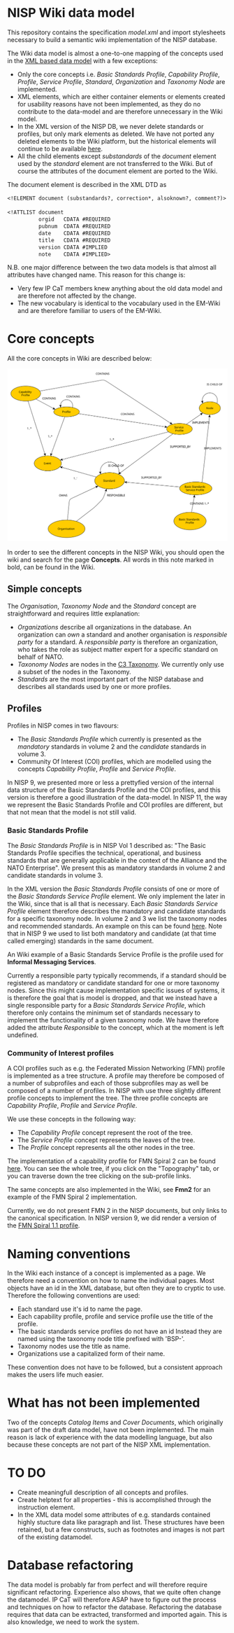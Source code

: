 # NISP Wiki data model

This repository contains the specification *model.xml* and import stylesheets necessary to build a semantic wiki implementation of the NISP database.

The Wiki data model is almost a one-to-one mapping of the concepts used in the [XML based data model](https://stavnstrup.github.io/nisp-tools/nisp-database-schema.html) with a few exceptions:

* Only the core concepts i.e. *Basic Standards Profile*, *Capability Profile*,  *Profile*, *Service Profile*, *Standard*, *Organization* and *Taxonomy Node* are implemented.
* XML elements, which are either container elements or elements created for usability reasons have not been implemented, as they do no contribute to the data-model and are therefore unnecessary in the Wiki model.
* In the XML version of the NISP DB, we never delete standards or profiles, but only mark elements as deleted. We have not ported any deleted elements to the Wiki platform, but the historical elements will continue to be available [here](https://nisp.nw3.dk/).
* All the child elements except *substandards* of the *document* element used by the *standard* element are not transferred to the Wiki. But of course the attributes of the document element are ported to the Wiki.

The document element is described in the XML DTD as

~~~{.dtd}
<!ELEMENT document (substandards?, correction*, alsoknown?, comment?)>

<!ATTLIST document
          orgid   CDATA #REQUIRED
          pubnum  CDATA #REQUIRED
          date    CDATA #REQUIRED
          title   CDATA #REQUIRED
          version CDATA #IMPLIED
          note    CDATA #IMPLIED>
~~~

N.B. one major difference between the two data models is that almost all attributes have changed name. This reason for this change is:

* Very few IP CaT members knew anything about the old data model and are therefore not affected by the change.
* The new vocabulary is identical to the vocabulary used in the EM-Wiki and are therefore familiar to users of the EM-Wiki.

# Core concepts

All the core concepts in Wiki are described below:

![NISP conceptual model](nisp-graph-db.svg)

In order to see the different concepts in the NISP Wiki, you should open the wiki and search for the page **Concepts**. All words in this note marked in bold, can be found in the Wiki.

## Simple concepts

The *Organisation*, *Taxonomy Node* and the *Standard* concept are straightforward and requires little explanation:

* *Organizations* describe all organizations in the database. An organization can *own* a standard and another organisation is *responsible party* for a standard. A *responsible party* is therefore an organization, who takes the role as subject matter expert for a specific standard on behalf of NATO.
* *Taxonomy Nodes* are nodes in the [C3 Taxonomy](https://www.nato.int/cps/en/natohq/topics_157573.htm?). We currently only use a subset of the nodes in the Taxonomy.
* *Standards* are the most important part of the NISP database and describes all standards used by one or more profiles.

## Profiles

Profiles in NISP comes in two flavours:

* The *Basic Standards Profile* which currently is presented as the *mandatory* standards in volume 2 and the *candidate* standards in volume 3.
* Community Of Interest (COI) profiles, which are modelled using the concepts *Capability Profile*, *Profile* and *Service Profile*.

In NISP 9, we presented more or less a prettyfied version of the internal data structure of the Basic Standards Profile and the COI profiles, and this version is therefore a good illustration of the data-model. In NISP 11, the way we represent the Basic Standards Profile and COI profiles are different, but that not mean that the model is not still valid.

### Basic Standards Profile

The *Basic Standards Profile* is in NISP Vol 1 described as: "The Basic Standards Profile specifies the technical, operational, and business standards that are generally applicable in the context of the Alliance and the NATO Enterprise". We present this as mandatory standards in volume 2 and candidate standards in volume 3.

In the XML version the *Basic Standards Profile* consists of one or more of the *Basic Standards Service Profile* element. We only implement the later in the Wiki, since that is all that is necessary. Each *Basic Standards Service Profile* element therefore describes the mandatory and candidate standards for a specific taxonomy node. In volume 2 and 3 we list the taxonomy nodes and recommended standards. An example on this can be found [here](https://archive.nisp.nw3.dk/nisp-9.0/volume2/ch03s02.html). Note that in NISP 9 we used to list both mandatory and candidate (at that time called emerging) standards in the same document.

An Wiki example of a Basic Standards Service Profile is the profile used for **Informal Messaging Services**.

Currently a responsible party typically recommends, if a standard should be registered as mandatory or candidate standard for one or more taxonomy nodes. Since this might cause implementation specific issues of systems, it is therefore the goal that is model is dropped, and that we instead have a single responsible party for a *Basic Standards Service Profile*, which therefore only contains the minimum set of standards necessary to implement the functionality of a given taxonomy node. We have therefore added the attribute *Responsible* to the concept, which at the moment is left undefined.

### Community of Interest profiles

A COI profiles such as e.g. the Federated Mission Networking (FMN) profile is implemented as a tree structure. A profile may therefore be composed of a number of subprofiles and each of those subprofiles may as well be composed of a number of profiles. In NISP with use three slightly different profile concepts to implement the tree. The three profile concepts are *Capability Profile*,  *Profile* and *Service Profile*.

We use these concepts in the following way:

* The *Capability Profile* concept represent the root of the tree.
* The *Service Profile* concept represents the leaves of the tree.
* The *Profile* concept represents all the other nodes in the tree.

The implementation of a capability profile for FMN Spiral 2 can be found [here](https://nisp.nw3.dk/capabilityprofile/fmn2.html). You can see the whole tree, if you click on the "Topography" tab, or you can traverse down the tree clicking on the sub-profile links.

The same concepts are also implemented in the Wiki, see **Fmn2** for an example of the FMN Spiral 2 implementation.

Currently, we do not present FMN 2 in the NISP documents, but only links to the canonical specification. In NISP version 9, we did render a version of the [FMN Spiral 1.1 profile](https://archive.nisp.nw3.dk/nisp-9.0/volume3/apgs03.html).

# Naming conventions

In the Wiki each instance of a concept is implemented as a page. We therefore need a convention on how to name the individual pages. Most objects have an id in the XML database, but often they are to cryptic to use. Therefore the following conventions are used:

* Each standard use it's id to name the page.
* Each capability profile, profile and service profile use the title of the profile.
* The basic standards service profiles do not have an id Instead they are named using the taxonomy node title prefixed with 'BSP-'.
* Taxonomy nodes use the title as name.
* Organizations use a capitalized form of their name.

These convention does not have to be followed, but a consistent approach makes the users life much easier.

# What has not been implemented

Two of the concepts *Catalog Items* and *Cover Documents*, which originally was part of the draft data model, have not been implemented. The main reason is lack of experience with the data modelling language, but also because these concepts are not part of the NISP XML implementation.

# TO DO

* Create meaningfull description of all concepts and profiles.
* Create helptext for all properties - this is accomplished through the instruction element.
* In the XML data model some attributes of e.g. standards contained highly stucture data like paragraph and list. These structures have been retained, but a few constructs, such as footnotes and images is not part of the existing datamodel.

# Database refactoring

The data model is probably far from perfect and will therefore require significant refactoring. Experience also shows, that we quite often change the datamodel. IP CaT will therefore ASAP have to figure out the process and techniques on how to refactor the database. Refactoring the database requires that data can be extracted, transformed and imported again. This is also knowledge, we need to work the system.

